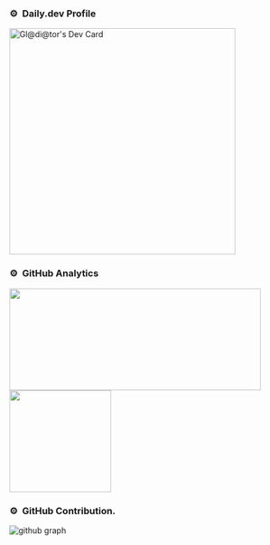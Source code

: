 ### ⚙️ &nbsp;Daily.dev Profile

<p>
<a href="https://app.daily.dev/gladiator428"><img src="https://api.daily.dev/devcards/02ed92097d6a4913973ecd80a3f1d0fb.png?r=3md" width="400" alt="Gl@di@tor's Dev Card"/></a>
</p>

### ⚙️ &nbsp;GitHub Analytics

<p>
<a href="https://github.com/gladaitor428">
  <img height="180em" width="445px" src="https://github-readme-stats-eight-theta.vercel.app/api?username=gladiator428&show_icons=true&theme=algolia&include_all_commits=true&count_private=true"/>
  <img height="180em" src="https://github-readme-stats-eight-theta.vercel.app/api/top-langs/?username=gladiator428&layout=compact&langs_count=8&theme=algolia&width=445"/>
</a>
</p>

### ⚙️ &nbsp;GitHub Contribution.

<p>
  
![github graph](https://activity-graph.herokuapp.com/graph?username=gladiator428&theme=react-dark)  </p>
